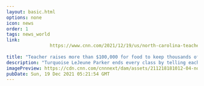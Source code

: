```yaml
---
layout: basic.html
options: none
icon: news
order: 1
tags: news_world
link: 
                https://www.cnn.com/2021/12/19/us/north-carolina-teacher-fundraiser-food-winter-break-durham/index.html
            
title: "Teacher raises more than $100,000 for food to keep thousands of children from going hungry over winter break"
description: "Turquoise LeJeune Parker ends every class by telling each of her students she loves them."
imagePreview: https://cdn.cnn.com/cnnnext/dam/assets/211218181012-04-north-carolina-teacher-fundraiser-food-restricted-video-synd-2.jpg
pubDate: Sun, 19 Dec 2021 05:21:54 GMT
---
```

